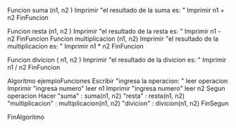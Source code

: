 Funcion  suma (n1, n2 )
	Imprimir "el resultado de la suma es: "
	Imprimir  n1 + n2
FinFuncion

Funcion resta (n1, n2 )
		Imprimir "el resultado de la resta es: "
		Imprimir  n1 - n2
FinFuncion
Funcion  multiplicacion (n1, n2)
		Imprimir "el resultado de la multiplicacion es: "
		Imprimir  n1 * n2
FinFuncion

Funcion divicion ( n1, n2 )
	Imprimir "el resultado de la divicion es: "
	Imprimir  n1 / n2
FinFuncion


Algoritmo ejemploFunciones
	Escribir "ingresa la operacion: "
	leer operacion
	Imprimir "ingresa numero"
	leer n1
	Imprimir "ingresa numero"
	leer n2
	Segun operacion Hacer
		"suma" : 
			  suma(n1, n2)
		"resta" : 
			resta(n1, n2)
		"multiplicacion" : 
			multiplicacion(n1, n2)
		"divicion" : 
			divicion(n1, n2)
	FinSegun
	
FinAlgoritmo
